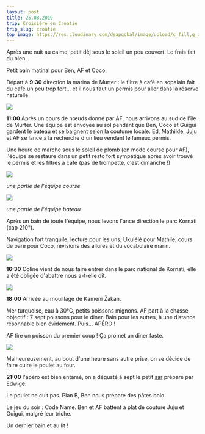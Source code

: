 ```yaml
---
layout: post
title: 25.08.2019
trip: Croisière en Croatie
trip_slug: croatie
top_image: https://res.cloudinary.com/dsapqckal/image/upload/c_fill,g_auto,h_250,w_2560/c_scale,fl_relative/croatie/20190825_110157_dcurbl.jpg
---
```


Après une nuit au calme, petit dèj sous le soleil un peu couvert. Le frais fait du bien.

Petit bain matinal pour Ben, AF et Coco.

Départ à **9:30** direction la marina de Murter : le filtre à café en sopalain fait du café un peu trop fort... et il nous faut un permis pour aller dans la réserve naturelle.

<img src="https://res.cloudinary.com/dsapqckal/image/upload/w_640/croatie/20190825_110210_dq48bv.jpg">

**11:00** Après un cours de nœuds donné par AF, nous arrivons au sud de l'île de Murter. Une équipe est envoyée au sol pendant que Ben, Coco et Guigui gardent le bateau et se baignent selon la coutume locale. Ed, Mathilde, Juju et AF se lance à la recherche d'un lieu vendant le fameux permis.

<div class="map" data-lng="43.802424" data-lat="15.592782"></div>

Une heure de marche sous le soleil de plomb (en mode course pour AF), l'équipe se restaure dans un petit resto fort sympatique après avoir trouvé le permis et les filtres à café (pas de trompette, c'est dimanche !)

<img src="https://res.cloudinary.com/dsapqckal/image/upload/w_640/croatie/WhatsApp_Image_2019-08-25_at_13.35.39_ciajbb.jpg">
<p class="text-center -mt-4"><em>une partie de l'équipe course</em></p>

<img src="https://res.cloudinary.com/dsapqckal/image/upload/w_640/croatie/WhatsApp_Image_2019-08-30_at_19.13.47_un8roa.jpg">
<p class="text-center -mt-4"><em>une partie de l'équipe bateau</em></p>

Après un bain de toute l'équipe, nous levons l'ance direction le parc Kornati (cap 210°).

Navigation fort tranquile, lecture pour les uns, Ukulélé pour Mathile, cours de bare pour Coco, révisions des allures et du vocabulaire marin.

<img src="https://res.cloudinary.com/dsapqckal/image/upload/w_640/croatie/20190825_163359_tukqor.jpg">

**16:30** Coline vient de nous faire entrer dans le parc national de Kornati, elle a été obligée d'abattre nous a-t-elle dit.

<img src="https://res.cloudinary.com/dsapqckal/image/upload/w_640/croatie/20190905_121624_lpwexb.jpg">

**18:00** Arrivée au mouillage de Kameni Žakan.

<div class="map" data-lng="43.718643" data-lat="15.434835"></div>

Mer turquoise, eau à 30°C, petits poissons mignons. AF part à la chasse, objectif : 7 sept poissons pour le diner. Bain pour les autres, à une distance résonnable bien évidement. Puis... APÉRO !

AF tire un poisson du premier coup ! Ça promet un diner faste.

<img src="https://res.cloudinary.com/dsapqckal/image/upload/w_640/croatie/20190825_185209_wohtuy.jpg">

Malheureusement, au bout d'une heure sans autre prise, on se décide de faire cuire le poulet au four.

**21:00** l'apéro est bien entamé, on a dégusté à sept le petit <a class="underline text-blue-600" href="https://fr.wikipedia.org/wiki/Sar_(poisson)" rel="noopener noreferrer">sar</a> préparé par Edwige.

Le poulet ne cuit pas. Plan B, Ben nous prépare des pâtes bolo.

Le jeu du soir : Code Name. Ben et AF battent à plat de couture Juju et Guigui, malgré leur triche.

Un dernier bain et au lit !
